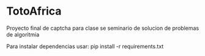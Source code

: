 # TotoAfrica
Proyecto final de captcha para clase se seminario de solucion de problemas de algoritmia


Para instalar dependencias usar:
pip install -r requirements.txt